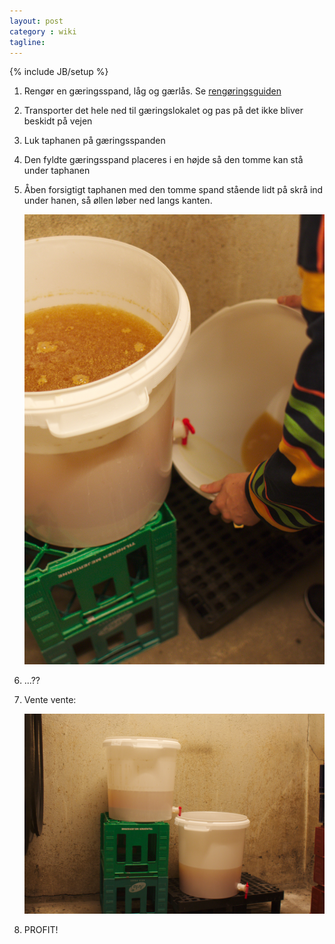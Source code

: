 ```yaml
---
layout: post
category : wiki
tagline: 
---
```

{% include JB/setup %}

1. Rengør en gæringsspand, låg og gærlås. Se
   [rengøringsguiden](/wiki/Rengøringsguiden)

2. Transporter det hele ned til gæringslokalet og pas på det ikke
   bliver beskidt på vejen

3. Luk taphanen på gæringsspanden

4. Den fyldte gæringsspand placeres i en højde så den tomme kan stå
   under taphanen

5. Åben forsigtigt taphanen med den tomme spand stående lidt på skrå
   ind under hanen, så øllen løber ned langs kanten.

   ![Omstikning 1](/images/guide/omstikning1.jpg "Omstikning")

6. ...??
   
7. Vente vente:

   ![Omstikning 2](/images/guide/omstikning2.jpg "Omstikning")
   
8. PROFIT!
